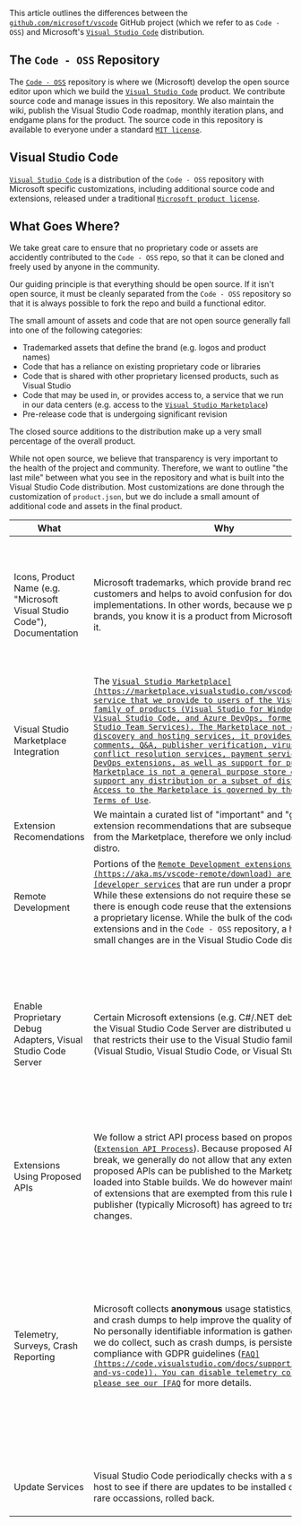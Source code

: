 This article outlines the differences between the
[`github.com/microsoft/vscode`](https://github.com/microsoft/vscode) GitHub
project (which we refer to as `Code - OSS`) and Microsoft's
[`Visual Studio Code`](https://code.visualstudio.com) distribution.

## The `Code - OSS` Repository

The [`Code - OSS`](https://github.com/Microsoft/vscode) repository is where we
(Microsoft) develop the open source editor upon which we build the
[`Visual Studio Code`](https://code.visualstudio.com) product. We contribute
source code and manage issues in this repository. We also maintain the wiki,
publish the Visual Studio Code roadmap, monthly iteration plans, and endgame
plans for the product. The source code in this repository is available to
everyone under a standard
[`MIT license`](https://github.com/microsoft/vscode/blob/master/LICENSE.txt).

## Visual Studio Code

[`Visual Studio Code`](https://code.visualstudio.com) is a distribution of the
`Code - OSS` repository with Microsoft specific customizations, including
additional source code and extensions, released under a traditional
[`Microsoft product license`](https://code.visualstudio.com/License/).

## What Goes Where?

We take great care to ensure that no proprietary code or assets are accidently
contributed to the `Code - OSS` repo, so that it can be cloned and freely used
by anyone in the community.

Our guiding principle is that everything should be open source. If it isn't open
source, it must be cleanly separated from the `Code - OSS` repository so that it
is always possible to fork the repo and build a functional editor.

The small amount of assets and code that are not open source generally fall into
one of the following categories:

-   Trademarked assets that define the brand (e.g. logos and product names)
-   Code that has a reliance on existing proprietary code or libraries
-   Code that is shared with other proprietary licensed products, such as Visual
    Studio
-   Code that may be used in, or provides access to, a service that we run in
    our data centers (e.g. access to the
    [`Visual Studio Marketplace`](https://marketplace.visualstudio.com/vscode))
-   Pre-release code that is undergoing significant revision

The closed source additions to the distribution make up a very small percentage
of the overall product.

While not open source, we believe that transparency is very important to the
health of the project and community. Therefore, we want to outline "the last
mile" between what you see in the repository and what is built into the Visual
Studio Code distribution. Most customizations are done through the customization
of `product.json`, but we do include a small amount of additional code and
assets in the final product.

| What                                                                     | Why                                                                                                                                                                                                                                                                                                                                                                                                                                                                                                                                                                                                                                                                                                                                                                   | How                                                                                                                                                                                                                                         |
| ------------------------------------------------------------------------ | --------------------------------------------------------------------------------------------------------------------------------------------------------------------------------------------------------------------------------------------------------------------------------------------------------------------------------------------------------------------------------------------------------------------------------------------------------------------------------------------------------------------------------------------------------------------------------------------------------------------------------------------------------------------------------------------------------------------------------------------------------------------- | ------------------------------------------------------------------------------------------------------------------------------------------------------------------------------------------------------------------------------------------- |
| Icons, Product Name (e.g. "Microsoft Visual Studio Code"), Documentation | Microsoft trademarks, which provide brand recognition for customers and helps to avoid confusion for downstream implementations. In other words, because we protect the brands, you know it is a product from Microsoft when you see it.                                                                                                                                                                                                                                                                                                                                                                                                                                                                                                                              | Static assets such as icons and the desktop image are included in the distro. Product names and documentation URLs are added to `product.json`.                                                                                             |
| Visual Studio Marketplace Integration                                    | The [`Visual Studio Marketplace](https://marketplace.visualstudio.com/vscode) is a service that we provide to users of the Visual Studio family of products (Visual Studio for Windows and Mac, Visual Studio Code, and Azure DevOps, formerly Visual Studio Team Services). The Marketplace not only provides discovery and hosting services, it provides ratings, comments, Q&A, publisher verification, virus scanning, conflict resolution services, payment services for Azure DevOps extensions, as well as support for publishers. The Marketplace is not a general purpose store designed to support any distribution or a subset of distributions. Access to the Marketplace is governed by the [Marketplace Terms of Use`](https://aka.ms/vsmarketplace-ToU). | `product.json` includes URLs that point to the Visual Studio Marketplace.                                                                                                                                                                   |
| Extension Recomendations                                                 | We maintain a curated list of "important" and "general" extension recommendations that are subsequently installed from the Marketplace, therefore we only include these in the distro.                                                                                                                                                                                                                                                                                                                                                                                                                                                                                                                                                                                | `product.json` includes an array of extension IDs.                                                                                                                                                                                          |
| Remote Development                                                       | Portions of the [`Remote Development extensions](https://aka.ms/vscode-remote/download) are used in [developer services`](https://aka.ms/vsfutures) that are run under a proprietary license. While these extensions do not require these services to work, there is enough code reuse that the extensions are also under a proprietary license. While the bulk of the code is in the extensions and in the `Code - OSS` repository, a handful of small changes are in the Visual Studio Code distribution.                                                                                                                                                                                                                                                             | Parts of the code to negotiate a connection to the Visual Studio Code server are proprietary.                                                                                                                                               |
| Enable Proprietary Debug Adapters, Visual Studio Code Server             | Certain Microsoft extensions (e.g. C#/.NET debugger) and the Visual Studio Code Server are distributed under a license that restricts their use to the Visual Studio family of products (Visual Studio, Visual Studio Code, or Visual Studio for Mac).                                                                                                                                                                                                                                                                                                                                                                                                                                                                                                                | The distribution includes a native node module that allows the extension to use a "handshake" to adhere to the license by ensuring it is being used from Visual Studio Code.                                                                |
| Extensions Using Proposed APIs                                           | We follow a strict API process based on proposed APIs ([`Extension API Process`](https://github.com/Microsoft/vscode/wiki/Extension-API-process)). Because proposed APIs often break, we generally do not allow that any extension using proposed APIs can be published to the Marketplace and loaded into Stable builds. We do however maintain a small list of extensions that are exempted from this rule because the publisher (typically Microsoft) has agreed to track the API changes.                                                                                                                                                                                                                                                                           | `product.json` includes a list of extension IDs that can be published to the Marketplace and use proposed APIs.                                                                                                                             |
| Telemetry, Surveys, Crash Reporting                                      | Microsoft collects **anonymous** usage statistics, survey data, and crash dumps to help improve the quality of the product. No personally identifiable information is gathered. Any data we do collect, such as crash dumps, is persisted in compliance with GDPR guidelines ([`FAQ](https://code.visualstudio.com/docs/supporting/faq#_gdpr-and-vs-code)). You can disable telemetry collection, please see our [FAQ`](https://code.visualstudio.com/docs/supporting/faq#_how-to-disable-telemetry-reporting) for more details.                                                                                                                                                                                                                                        | The App Insights telemetry keys, Hockey App URLs, Experiment URLs, and Survey probabilities and URLs are stored in `product.json` and are private so that other distributions cannot send us telemetry and we can maintain GDPR compliance. |
| Update Services                                                          | Visual Studio Code periodically checks with a service that we host to see if there are updates to be installed or, in extremely rare occassions, rolled back.                                                                                                                                                                                                                                                                                                                                                                                                                                                                                                                                                                                                         | `product.json` contains the URL of the update service.                                                                                                                                                                                      |
